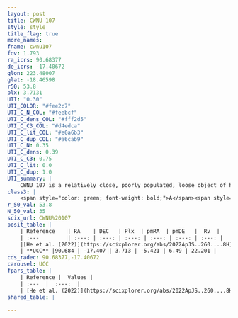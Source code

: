 ```yaml
---
layout: post
title: CWNU 107
style: style
title_flag: true
more_names: 
fname: cwnu107
fov: 1.793
ra_icrs: 90.68377
de_icrs: -17.40672
glon: 223.48007
glat: -18.46598
r50: 53.8
plx: 3.7131
UTI: "0.30"
UTI_COLOR: "#fee2c7"
UTI_C_N_COL: "#feebcf"
UTI_C_dens_COL: "#fff2d5"
UTI_C_C3_COL: "#d4edca"
UTI_C_lit_COL: "#e0a6b3"
UTI_C_dup_COL: "#a6cab9"
UTI_C_N: 0.35
UTI_C_dens: 0.39
UTI_C_C3: 0.75
UTI_C_lit: 0.0
UTI_C_dup: 1.0
UTI_summary: |
    CWNU 107 is a relatively close, poorly populated, loose object of high C3 quality. It was recently reported in the literature.
class3: |
    <span style="color: green; font-weight: bold;">A</span><span style="color: #FFC300; font-weight: bold;">B</span>
r_50_val: 53.8
N_50_val: 35
scix_url: CWNU%20107
posit_table: |
    | Reference    | RA    | DEC   | Plx  | pmRA  | pmDE   |  Rv  |
    | :---         | :---: | :---: | :---: | :---: | :---: | :---: |
    |[He et al. (2022)](https://scixplorer.org/abs/2022ApJS..260....8H) | 90.872 | -17.248 | 3.88 | -5.33 | 6.76 | 19.9 |
    | **UCC** |90.684 | -17.407 | 3.713 | -5.421 | 6.49 | 22.201 | 
cds_radec: 90.68377,-17.40672
carousel: UCC
fpars_table: |
    | Reference |  Values |
    | :---  |  :---:  |
    | [He et al. (2022)](https://scixplorer.org/abs/2022ApJS..260....8H) | `AG=0.05, m-M=6.8, logAge=7.3, Z=0.004` |
shared_table: |
    
---
```

